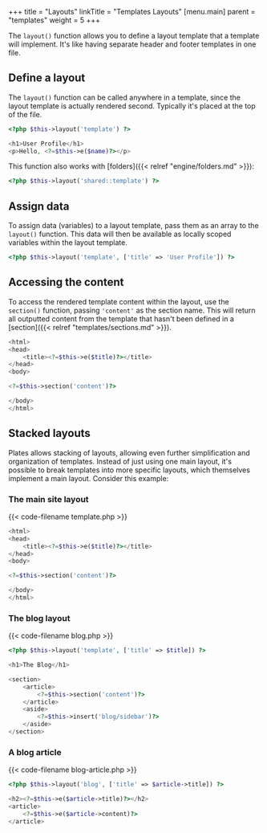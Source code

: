 +++
title = "Layouts"
linkTitle = "Templates Layouts"
[menu.main]
parent = "templates"
weight = 5
+++

The `layout()` function allows you to define a layout template that a template will implement. It's like having separate header and footer templates in one file.

## Define a layout

The `layout()` function can be called anywhere in a template, since the layout template is actually rendered second. Typically it's placed at the top of the file.

```php
<?php $this->layout('template') ?>

<h1>User Profile</h1>
<p>Hello, <?=$this->e($name)?></p>
```

This function also works with [folders]({{< relref "engine/folders.md" >}}):

```php
<?php $this->layout('shared::template') ?>
```

## Assign data

To assign data (variables) to a layout template, pass them as an array to the `layout()` function. This data will then be available as locally scoped variables within the layout template.

```php
<?php $this->layout('template', ['title' => 'User Profile']) ?>
```

## Accessing the content

To access the rendered template content within the layout, use the `section()` function, passing `'content'` as the section name. This will return all outputted content from the template that hasn't been defined in a [section]({{< relref "templates/sections.md" >}}).

```php
<html>
<head>
    <title><?=$this->e($title)?></title>
</head>
<body>

<?=$this->section('content')?>

</body>
</html>
```

## Stacked layouts

Plates allows stacking of layouts, allowing even further simplification and organization of templates. Instead of just using one main layout, it's possible to break templates into more specific layouts, which themselves implement a main layout. Consider this example:

### The main site layout

{{< code-filename template.php >}}

```php
<html>
<head>
    <title><?=$this->e($title)?></title>
</head>
<body>

<?=$this->section('content')?>

</body>
</html>
```

### The blog layout

{{< code-filename blog.php >}}

```php
<?php $this->layout('template', ['title' => $title]) ?>

<h1>The Blog</h1>

<section>
    <article>
        <?=$this->section('content')?>
    </article>
    <aside>
        <?=$this->insert('blog/sidebar')?>
    </aside>
</section>
```

### A blog article

{{< code-filename blog-article.php >}}

```php
<?php $this->layout('blog', ['title' => $article->title]) ?>

<h2><?=$this->e($article->title)?></h2>
<article>
    <?=$this->e($article->content)?>
</article>
```
